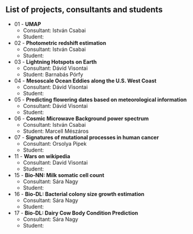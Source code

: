 ## List of projects, consultants and students

* 01 - **UMAP**
  * Consultant: István Csabai
  * Student:  
* 02 - **Photometric redshift estimation**
  * Consultant: István Csabai
  * Student: 
* 03 - **Lightning Hotspots on Earth**
  * Consultant: Dávid Visontai
  * Student: Barnabás Pórfy
* 04 - **Mesoscale Ocean Eddies along the U.S. West Coast**
  * Consultant: Dávid Visontai
  * Student: 
* 05 - **Predicting flowering dates based on meteorological information**
  * Consultant: Dávid Visontai
  * Student: 
* 06 - **Cosmic Microwave Background power spectrum** 
  * Consultant: István Csabai
  * Student: Marcell Mészáros
* 07 - **Signatures of mutational processes in human cancer** 
  * Consultant: Orsolya Pipek
  * Student: 
* 11 - **Wars on wikipedia** 
  * Consultant: David Visontai
  * Student: 
* 15 - **Bio-NN: Milk somatic cell count**
  * Consultant: Sára Nagy
  * Student: 
* 16 - **Bio-DL: Bacterial colony size growth estimation**
  * Consultant: Sára Nagy
  * Student: 
* 17 - **Bio-DL: Dairy Cow Body Condition Prediction**
  * Consultant: Sára Nagy
  * Student: 

